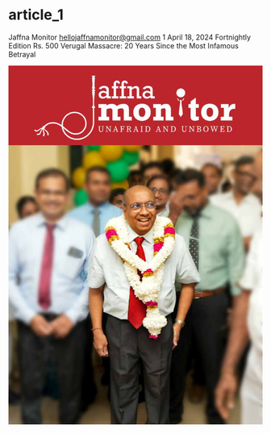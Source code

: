 # article_1

Jaffna Monitor
hellojaffnamonitor@gmail.com
1
April 18, 2024
Fortnightly Edition
Rs. 500
Verugal Massacre: 
20 Years Since the 
Most Infamous Betrayal

![p001_i1.jpg](images_out/001_article_1/p001_i1.jpg)

